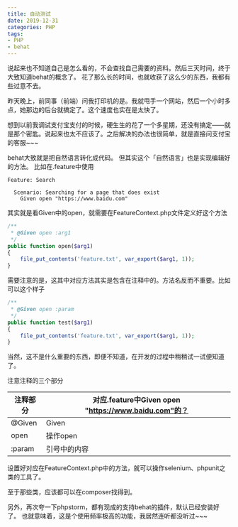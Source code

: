 ```yaml
---
title: 自动测试
date: 2019-12-31
categories: PHP
tags: 
- PHP
- behat
---
```


说起来也不知道自己是怎么看的，不会查找自己需要的资料。然后三天时间，终于大致知道behat的概念了。
花了那么长的时间，也就收获了这么少的东西，我都有些过意不去。

昨天晚上，前同事（前端）问我打印机的是。我就甩手一个网站，然后一个小时多点，她那边的后台就搞定了。这个速度也实在是太快了。

想到以前我调试支付宝支付的时候，硬生生的花了一个多星期，还没有搞定——就是那个密匙。说起来也太不应该了。之后解决的办法也很简单，就是直接问支付宝的客服~~~

behat大致就是把自然语言转化成代码。
但其实这个「自然语言」也是实现编辑好的方法。
比如在.feature中使用
```feautre
Feature: Search

  Scenario: Searching for a page that does exist
    Given open "https://www.baidu.com"
```
其实就是看Given中的open，就需要在FeatureContext.php文件定义好这个方法
```php
/**
 * @Given open :arg1
 */
public function open($arg1)
{
    file_put_contents('feature.txt', var_export($arg1, 1));
}
```
需要注意的是，这其中对应方法其实是包含在注释中的。方法名反而不重要。比如可以这个样子
```php
/**
 * @Given open :param
 */
public function test($arg1)
{
    file_put_contents('feature.txt', var_export($arg1, 1));
}
```
当然，这不是什么重要的东西，即便不知道，在开发的过程中稍稍试一试便知道了。

注意注释的三个部分

| 注释部分 | 对应.feature中Given open "https://www.baidu.com"的？ |
| --- | --- |
| @Given | Given |
| open   | 操作open |
| :param | 引号中的内容 |

设置好对应在FeatureContext.php中的方法，就可以操作selenium、phpunit之类的工具了。

至于那些类，应该都可以在composer找得到。

另外，再次夸一下phpstorm，都有现成的支持behat的插件，默认已经安装好了。
也就意味着，这是个使用频率极高的功能，我居然连听都没听过~~~